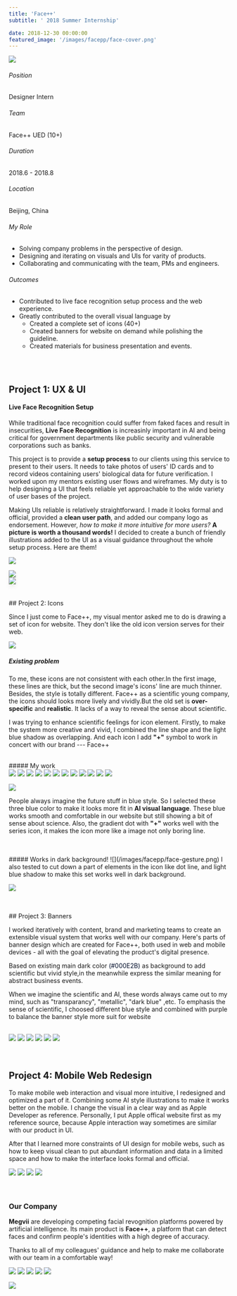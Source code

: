 ```yaml
---
title: 'Face++'
subtitle: ' 2018 Summer Internship'

date: 2018-12-30 00:00:00
featured_image: '/images/facepp/face-cover.png'
---
```


<!-- <p class="intro-text"> 

<b>Megvii</b> are developing competing facial revognition platforms powered by artificial intelligence. Its main product is <b>Face++</b>, a platform that can detect faces and confirm people's identities with a high degree of accuracy. </p> -->

![](/images/facepp/facecover.png)

<div class="row fit">
  <div class="col-sm-3 col-xs-12">
    <!-- first column starts from here -->
    <h6>Position</h6>
    Designer Intern
    <h6>Team</h6>
    Face++ UED (10+)
    <h6>Duration</h6>
    2018.6 - 2018.8
    <h6>Location</h6>
    Beijing, China
    <!-- first column ends here -->
  </div>
  <div class="col-sm-9 col-xs-12">
    <!-- second column starts from here -->
    <h6>My Role</h6>
    <ul>
    <li>Solving company problems in the perspective of design.</li>
    <li>Designing and iterating on visuals and UIs for varity of products.</li>
    <li>Collaborating and communicating with the team, PMs and engineers.</li>
    </ul>
    <h6>Outcomes</h6>
    <ul>
    <li>Contributed to live face recognition setup process and the web experience.</li>
    <li>Greatly contributed to the overall visual language by
    <ul>
    <li>Created a complete set of icons (40+)</li>
    <li>Created banners for website on demand while polishing the guideline.</li>
    <li>Created materials for business presentation and events.</li>
    </ul>
    </li>
    </ul>
    <!-- second column ends here -->
  </div>
</div> 



<!-- 

###### My Role 

- Solving company problems in the perspective of design.
- Designing and iterating on visuals and UIs for varity of products.
- Collaborating and communicating with the team, PMs and engineers. 

###### Outcomes

- Contributed to live face recognition setup process and the web experience.
- Greatly contributed to the overall visual language by
  - Created a complete set of icons (40+) 
  - Created banners for website on demand while polishing the guideline.
  - Created materials for business presentation and events.

-->

<br>
<br>

## Project 1: UX & UI

#### Live Face Recognition Setup

While traditional face recognition could suffer from faked faces and result in insecurities, **Live Face Recognition** is increasinly important in AI and being critical for government departments like public security and vulnerable corporations such as banks. 

This project is to provide a **setup process** to our clients using this service to present to their users. It needs to take photos of users' ID cards and to record videos containing users' biological data for future verification. I worked upon my mentors existing user flows and wireframes. My duty is to help designing a UI that feels reliable yet approachable to the wide variety of user bases of the project.

Making UIs reliable is relatively straightforward. I made it looks formal and official, provided a **clean user path**, and added our company logo as endorsement. However, _how to make it more intuitive for more users?_ **A picture is worth a thousand words!** I decided to create a bunch of friendly illustrations added to the UI as a visual guidance throughout the whole setup process. Here are them!


![](/images/facepp/ui/faceID.png)


<div class="row fit">
  <div class="col-xs-2"> </div>
  <div class="col-xs-3">
    <img style="box-shadow: 0px 6px 7px 0px #cccccc3d" src="/images/facepp/gif/1.gif">
  </div>
  <div class="col-xs-2"> </div>
  <div class="col-xs-3">
    <img style="box-shadow: 0px 6px 7px 0px #cccccc3d" src="/images/facepp/gif/2.gif">
  </div>
  <div class="col-xs-2"> </div>
</div>


<br>
<br>
## Project 2: Icons 

Since I just come to Face++, my visual mentor asked me to do is drawing a set of icon for website. They don't like the old icon version serves for their web.

![](/images/facepp/problem.png)

##### Existing problem

To me, these icons are not consistent with each other.In the first image, these lines are thick, but the second image's icons' line are much thinner. Besides, the style is totally different.
Face++ as a scientific young company, the icons should looks more lively and vividly.But the old set is **over-specific** and **realistic**. It lacks of a way to reveal the sense about scientific.
 
I was trying to enhance scientific feelings for icon element. 
Firstly, to make the system more creative and vivid, I combined the line shape and the light blue shadow as overlapping. And each icon I add **"+"** symbol to work in concert with our brand --- Face++

<br>
##### My work

<div class="gallery" data-columns="3">
	<img src="/images/facepp/icon/icon1.png">
  <img src="/images/facepp/icon/icon2.png">
  <img src="/images/facepp/icon/icon3.png">
  <img src="/images/facepp/icon/icon4.png">
  <img src="/images/facepp/icon/icon5.png">
  <img src="/images/facepp/icon/icon6.png">
  <img src="/images/facepp/icon/icon7.png">
  <img src="/images/facepp/icon/icon8.png">
  <img src="/images/facepp/icon/icon9.png">
  <img src="/images/facepp/icon/icon10.png"> 	
  <img src="/images/facepp/icon/icon11.png">
  <img src="/images/facepp/icon/icon12.png">
</div>
	
![](/images/facepp/face-color.png)

 People always imagine the future stuff in blue style. So I selected these three blue color to make it looks more fit in **AI visual language**. These blue works smooth and comfortable in our website but still showing a bit of sense about science. Also, the gradient dot with **"+"** works well with the series icon, it makes the icon more like a image not only boring line.
	
<br>
<br> 
##### Works in dark background!
![](/images/facepp/face-gesture.png)
I also tested to cut down a part of elements in the icon like dot line, and light blue shadow to make this set works well in dark background.

![](/images/facepp/icon/icon-black.png)

<br>
<br>
## Project 3: Banners 

I worked iteratively with content, brand and marketing teams to create an extensible visual system that works well with our company.
Here's parts of banner design which are created for Face++, both used in web and mobile devices - all with the goal of elevating the product's digital presence. 

Based on existing main dark color <span style="color:#000E2B">(#000E2B)</span> as background to add scientific but vivid style,in the meanwhile express the similar meaning for abstract business events.

When we imagine the scientific and AI, these words always came out to my mind, such as "transparancy", "metallic", "dark blue" ,etc.
To emphasis the sense of scientific, I choosed different blue style and combined with purple to balance the banner style more suit for website

<br>
<div class="gallery" data-columns="3">
	<img src="/images/facepp/1quick-guide.png">
	<img src="/images/facepp/2face-detection.png">
	<img src="/images/facepp/3face-merging.png">
	<img src="/images/facepp/4face-searching.png">
	<img src="/images/facepp/5face-merging-API.png">
	<img src="/images/facepp/6faceID.png">
</div>

<br>
<br>

## Project 4: Mobile Web Redesign 

To make mobile web interaction and visual more intuitive, I redesigned and optimized a part of it. Combining some AI style illustrations to make it works better on the mobile. I change the visual in a clear way and as Apple Developer as reference.
Personally, I put Apple offical website first as my reference source, because Apple interaction way sometimes are similar with our product in UI. 

After that I learned more constraints of UI design for mobile webs, such as how to keep visual clean to put abundant information and data in a limited space and how to make the interface looks formal and official. 


<div class="gallery" data-columns="2">
	<img src="/images/facepp/ui/ui3.jpg">
	<img src="/images/facepp/ui/ui1.jpg">
	<img src="/images/facepp/ui/ui4.jpg">
	<img src="/images/facepp/ui/ui5.jpg">
</div>

<br>
<br>

### Our Company 

<b>Megvii</b> are developing competing facial revognition platforms powered by artificial intelligence. Its main product is <b>Face++</b>, a platform that can detect faces and confirm people's identities with a high degree of accuracy.

Thanks to all of my colleagues' guidance and help to make me collaborate with our team in a comfortable way!

<div class="gallery" data-columns="3">
	<img src="/images/facepp/workingPhoto/2.jpg">
	<img src="/images/facepp/workingPhoto/1.jpg">
	<img src="/images/facepp/workingPhoto/4.jpg">
	<img src="/images/facepp/workingPhoto/5.jpg">
	<img src="/images/facepp/workingPhoto/6.jpg">
	
</div>

![](/images/facepp/last.png)


